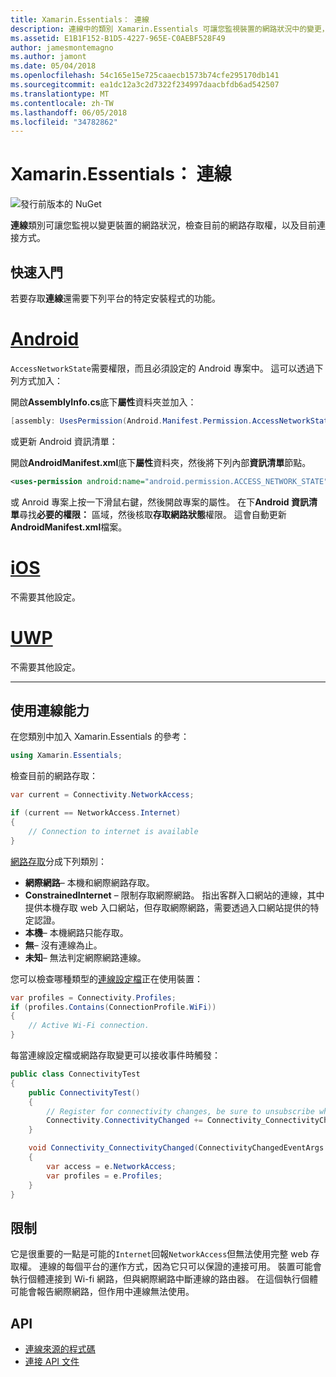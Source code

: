 ```yaml
---
title: Xamarin.Essentials： 連線
description: 連線中的類別 Xamarin.Essentials 可讓您監視裝置的網路狀況中的變更，請檢查目前的網路存取權，以及目前連接方式。
ms.assetid: E1B1F152-B1D5-4227-965E-C0AEBF528F49
author: jamesmontemagno
ms.author: jamont
ms.date: 05/04/2018
ms.openlocfilehash: 54c165e15e725caaecb1573b74cfe295170db141
ms.sourcegitcommit: ea1dc12a3c2d7322f234997daacbfdb6ad542507
ms.translationtype: MT
ms.contentlocale: zh-TW
ms.lasthandoff: 06/05/2018
ms.locfileid: "34782862"
---
```

# <a name="xamarinessentials-connectivity"></a>Xamarin.Essentials： 連線

![發行前版本的 NuGet](~/media/shared/pre-release.png)

**連線**類別可讓您監視以變更裝置的網路狀況，檢查目前的網路存取權，以及目前連接方式。

## <a name="getting-started"></a>快速入門

若要存取**連線**還需要下列平台的特定安裝程式的功能。

# <a name="androidtabandroid"></a>[Android](#tab/android)

`AccessNetworkState`需要權限，而且必須設定的 Android 專案中。 這可以透過下列方式加入：

開啟**AssemblyInfo.cs**底下**屬性**資料夾並加入：

```csharp
[assembly: UsesPermission(Android.Manifest.Permission.AccessNetworkState)]
```

或更新 Android 資訊清單：

開啟**AndroidManifest.xml**底下**屬性**資料夾，然後將下列內部**資訊清單**節點。

```xml
<uses-permission android:name="android.permission.ACCESS_NETWORK_STATE" />
```

或 Anroid 專案上按一下滑鼠右鍵，然後開啟專案的屬性。 在下**Android 資訊清單**尋找**必要的權限：** 區域，然後核取**存取網路狀態**權限。 這會自動更新**AndroidManifest.xml**檔案。

# <a name="iostabios"></a>[iOS](#tab/ios)

不需要其他設定。

# <a name="uwptabuwp"></a>[UWP](#tab/uwp)

不需要其他設定。

-----

## <a name="using-connectivity"></a>使用連線能力

在您類別中加入 Xamarin.Essentials 的參考：

```csharp
using Xamarin.Essentials;
```

檢查目前的網路存取：

```csharp
var current = Connectivity.NetworkAccess;

if (current == NetworkAccess.Internet)
{
    // Connection to internet is available
}
```

[網路存取](xref:Xamarin.Essentials.NetworkAccess)分成下列類別：

* **網際網路**– 本機和網際網路存取。
* **ConstrainedInternet** – 限制存取網際網路。 指出客群入口網站的連線，其中提供本機存取 web 入口網站，但存取網際網路，需要透過入口網站提供的特定認證。
* **本機**– 本機網路只能存取。
* **無**– 沒有連線為止。
* **未知**– 無法判定網際網路連線。

您可以檢查哪種類型的[連線設定檔](xref:Xamarin.Essentials.ConnectionProfile)正在使用裝置：

```csharp
var profiles = Connectivity.Profiles;
if (profiles.Contains(ConnectionProfile.WiFi))
{
    // Active Wi-Fi connection.
}
```

每當連線設定檔或網路存取變更可以接收事件時觸發：

```csharp
public class ConnectivityTest
{
    public ConnectivityTest()
    {
        // Register for connectivity changes, be sure to unsubscribe when finished
        Connectivity.ConnectivityChanged += Connectivity_ConnectivityChanged;
    }

    void Connectivity_ConnectivityChanged(ConnectivityChangedEventArgs  e)
    {
        var access = e.NetworkAccess;
        var profiles = e.Profiles;
    }
}
```

## <a name="limitations"></a>限制

它是很重要的一點是可能的`Internet`回報`NetworkAccess`但無法使用完整 web 存取權。 連線的每個平台的運作方式，因為它只可以保證的連接可用。 裝置可能會執行個體連接到 Wi-fi 網路，但與網際網路中斷連線的路由器。 在這個執行個體可能會報告網際網路，但作用中連線無法使用。

## <a name="api"></a>API

* [連線來源的程式碼](https://github.com/xamarin/Essentials/tree/master/Xamarin.Essentials/Connectivity)
* [連接 API 文件](xref:Xamarin.Essentials.Connectivity)
